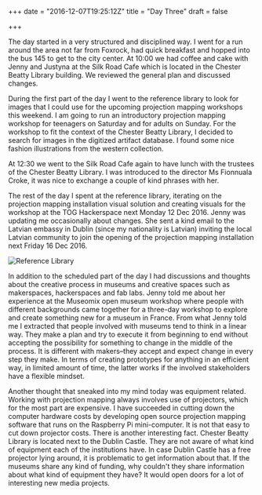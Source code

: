 +++
date = "2016-12-07T19:25:12Z"
title = "Day Three"
draft = false

+++

The day started in a very structured and disciplined way. I went for a run around the area not far from Foxrock, had quick breakfast and hopped into the bus 145 to get to the city center. At 10:00 we had coffee and cake with Jenny and Justyna at the Silk Road Cafe which is located in the Chester Beatty Library building. We reviewed the general plan and discussed changes. 

During the first part of the day I went to the reference library to look for images that I could use for the upcoming projection mapping workshops this weekend. I am going to run an introductory projection mapping workshop for teenagers on Saturday and for adults on Sunday. For the workshop to fit the context of the Chester Beatty Library, I decided to search for images in the digitized artifact database. I found some nice fashion illustrations from the western collection.

At 12:30 we went to the Silk Road Cafe again to have lunch with the trustees of the Chester Beatty Library. I was introduced to the director Ms Fionnuala Croke, it was nice to exchange a couple of kind phrases with her.

The rest of the day I spent at the reference library, iterating on the projection mapping installation visual solution and creating visuals for the workshop at the TOG Hackerspace next Monday 12 Dec 2016. Jenny was updating me occasionally about changes. She sent a kind email to the Latvian embassy in Dublin (since my nationality is Latvian) inviting the local Latvian community to join the opening of the projection mapping installation next Friday 16 Dec 2016.

![Reference Library](/postimages/reference-library.jpg)

In addition to the scheduled part of the day I had discussions and thoughts about the creative process in museums and creative spaces such as makerspaces, hackerspaces and fab labs. Jenny told me about her experience at the Museomix open museum workshop where people with different backgrounds came together for a three-day workshop to explore and create something new for a museum in France. From what Jenny told me I extracted that people involved with museums tend to think in a linear way. They make a plan and try to execute it from beginning to end without accepting the possibility for something to change in the middle of the process. It is different with makers–they accept and expect change in every step they make. In terms of creating prototypes for anything in an efficient way, in limited amount of time, the latter works if the involved stakeholders have a flexible mindset.

Another thought that sneaked into my mind today was equipment related. Working with projection mapping always involves use of projectors, which for the most part are expensive. I have succeeded in cutting down the computer hardware costs by developing open source projection mapping software that runs on the Raspberry Pi mini-computer. It is not that easy to cut down projector costs. There is another interesting fact. Chester Beatty Library is located next to the Dublin Castle. They are not aware of what kind of equipment each of the institutions have. In case Dublin Castle has a free projector lying around, it is problematic to get information about that. If the museums share any kind of funding, why couldn't they share information about what kind of equipment they have? It would open doors for a lot of interesting new media projects.
